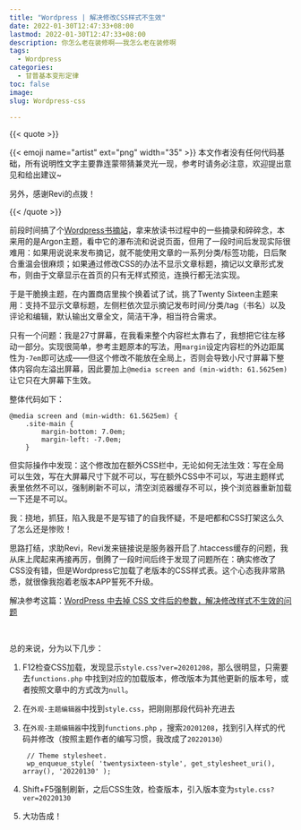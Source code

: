 ```yaml
---
title: "Wordpress | 解决修改CSS样式不生效"
date: 2022-01-30T12:47:33+08:00
lastmod: 2022-01-30T12:47:33+08:00
description: 你怎么老在装修啊——我怎么老在装修啊
tags:
  - Wordpress
categories:
  - 甘普基本变形定律
toc: false
image: 
slug: Wordpress-css

---
```


{{< quote >}}

{{< emoji name="artist"  ext="png" width="35" >}} 本文作者没有任何代码基础，所有说明性文字主要靠连蒙带猜兼灵光一现，参考时请务必注意，欢迎提出意见和给出建议~

另外，感谢Revi的点拨！

{{< /quote >}}

前段时间搞了个[Wordpress书摘站](https://ink.mantyke.icu/)，拿来放读书过程中的一些摘录和碎碎念，本来用的是Argon主题，看中它的瀑布流和说说页面，但用了一段时间后发现实际很难用：如果用说说来发布摘记，就不能使用文章的一系列分类/标签功能，日后聚合重温会很麻烦；如果通过修改CSS的办法不显示文章标题，摘记以文章形式发布，则由于文章显示在首页的只有无样式预览，连换行都无法实现。

于是干脆换主题，在内置商店里挨个换着试了试，挑了Twenty Sixteen主题来用：支持不显示文章标题，左侧栏依次显示摘记发布时间/分类/tag（书名）以及评论和编辑，默认输出文章全文，简洁干净，相当符合需求。

只有一个问题：我是27寸屏幕，在我看来整个内容栏太靠右了，我想把它往左移动一部分。实现很简单，参考主题原本的写法，用`margin`设定内容栏的外边距属性为`-7em`即可达成——但这个修改不能放在全局上，否则会导致小尺寸屏幕下整体内容向左溢出屏幕，因此要加上`@media screen and (min-width: 61.5625em)`让它只在大屏幕下生效。

整体代码如下：

```
@media screen and (min-width: 61.5625em) {
	.site-main {
		margin-bottom: 7.0em;
		margin-left: -7.0em;
	}
```

但实际操作中发现：这个修改加在额外CSS栏中，无论如何无法生效：写在全局可以生效，写在大屏幕尺寸下就不可以，写在额外CSS中不可以，写进主题样式表里依然不可以，强制刷新不可以，清空浏览器缓存不可以，换个浏览器重新加载一下还是不可以。

我：挠地，抓狂，陷入我是不是写错了的自我怀疑，不是吧都和CSS打架这么久了怎么还是惨败！

思路打结，求助Revi，Revi发来链接说是服务器开启了.htaccess缓存的问题，我从床上爬起来再接再厉，倒腾了一段时间后终于发现了问题所在：确实修改了CSS没有错，但是Wordpress它加载了老版本的CSS样式表。这个心态我非常熟悉，就很像我抱着老版本APP誓死不升级。

解决参考这篇：[WordPress 中去掉 CSS 文件后的参数，解决修改样式不生效的问题](https://cuiqingcai.com/809.html)

<br>

总的来说，分为以下几步：

1. F12检查CSS加载，发现显示`style.css?ver=20201208`，那么很明显，只需要去`functions.php` 中找到对应的加载版本，修改版本为其他更新的版本号，或者按照文章中的方式改为`null`。

2. 在`外观-主题编辑器`中找到`style.css`，把刚刚那段代码补充进去 

3. 在`外观-主题编辑器`中找到`functions.php` ，搜索`20201208`，找到引入样式的代码并修改（按照主题作者的编写习惯，我改成了`20220130`）

   ```
   	// Theme stylesheet.
   	wp_enqueue_style( 'twentysixteen-style', get_stylesheet_uri(), array(), '20220130' );
   ```

4. Shift+F5强制刷新，之后CSS生效，检查版本，引入版本变为`style.css?ver=20220130`

5. 大功告成！



<br>

